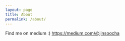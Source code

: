 ```yaml
---
layout: page
title: About
permalink: /about/
---
```


Find me on medium :)
https://medium.com/@jinsoocha
